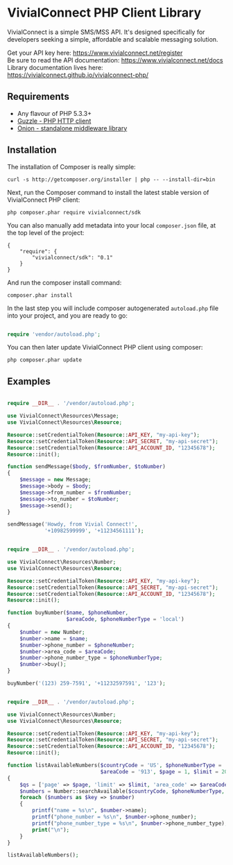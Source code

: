 # VivialConnect PHP Client Library

VivialConnect is a simple SMS/MSS API. It's designed specifically for developers seeking a simple, affordable and scalable messaging solution.

Get your API key here: https://www.vivialconnect.net/register <br>
Be sure to read the API documentation: https://www.vivialconnect.net/docs <br>
Library documentation lives here: https://vivialconnect.github.io/vivialconnect-php/


Requirements
------------

* Any flavour of PHP 5.3.3+
* [Guzzle - PHP HTTP client](https://github.com/guzzle/guzzle)
* [Onion - standalone middleware library](https://github.com/esbenp/onion)

Installation
------------

The installation of Composer is really simple:

```
curl -s http://getcomposer.org/installer | php -- --install-dir=bin
```

Next, run the Composer command to install the latest stable version of VivialConnect PHP client:

```
php composer.phar require vivialconnect/sdk
```

You can also manually add metadata into your local `composer.json` file, at the top level of the project:

```
{
    "require": {
        "vivialconnect/sdk": "0.1"
    }
}
```

And run the composer install command:

```
composer.phar install
```

In the last step you will include composer autogenerated `autoload.php` file into your project, and you are ready to go:

```php

require 'vendor/autoload.php';

```

You can then later update VivialConnect PHP client using composer:

```
php composer.phar update
```

Examples
--------

```php

require __DIR__ . '/vendor/autoload.php';

use VivialConnect\Resources\Message;
use VivialConnect\Resources\Resource;

Resource::setCredentialToken(Resource::API_KEY, "my-api-key");
Resource::setCredentialToken(Resource::API_SECRET, "my-api-secret");
Resource::setCredentialToken(Resource::API_ACCOUNT_ID, "12345678");
Resource::init();

function sendMessage($body, $fromNumber, $toNumber)
{
    $message = new Message;
    $message->body = $body;
    $message->from_number = $fromNumber;
    $message->to_number = $toNumber;
    $message->send();
}

sendMessage('Howdy, from Vivial Connect!',
            '+10982599999', '+11234561111');
```

```php

require __DIR__ . '/vendor/autoload.php';

use VivialConnect\Resources\Number;
use VivialConnect\Resources\Resource;

Resource::setCredentialToken(Resource::API_KEY, "my-api-key");
Resource::setCredentialToken(Resource::API_SECRET, "my-api-secret");
Resource::setCredentialToken(Resource::API_ACCOUNT_ID, "12345678");
Resource::init();

function buyNumber($name, $phoneNumber,
                   $areaCode, $phoneNumberType = 'local')
{
    $number = new Number;
    $number->name = $name;
    $number->phone_number = $phoneNumber;
    $number->area_code = $areaCode;
    $number->phone_number_type = $phoneNumberType;
    $number->buy();
}

buyNumber('(123) 259-7591', '+11232597591', '123');

```

```php

require __DIR__ . '/vendor/autoload.php';

use VivialConnect\Resources\Number;
use VivialConnect\Resources\Resource;

Resource::setCredentialToken(Resource::API_KEY, "my-api-key");
Resource::setCredentialToken(Resource::API_SECRET, "my-api-secret");
Resource::setCredentialToken(Resource::API_ACCOUNT_ID, "12345678");
Resource::init();

function listAvailableNumbers($countryCode = 'US', $phoneNumberType = 'local',
                              $areaCode = '913', $page = 1, $limit = 20)
{
    $qs = ['page' => $page, 'limit' => $limit, 'area_code' => $areaCode];
    $numbers = Number::searchAvailable($countryCode, $phoneNumberType, $qs);
    foreach ($numbers as $key => $number)
    {
        printf("name = %s\n", $number->name);
        printf("phone_number = %s\n", $number->phone_number);
        printf("phone_number_type = %s\n", $number->phone_number_type);
        print("\n");
    }
}

listAvailableNumbers();
```
